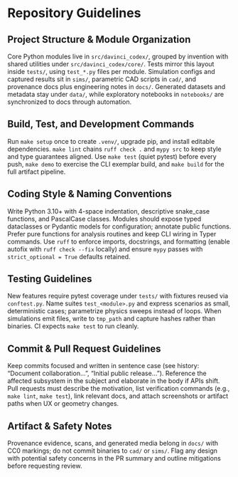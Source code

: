 # Repository Guidelines

## Project Structure & Module Organization
Core Python modules live in `src/davinci_codex/`, grouped by invention with shared utilities under `src/davinci_codex/core/`. Tests mirror this layout inside `tests/`, using `test_*.py` files per module. Simulation configs and captured results sit in `sims/`, parametric CAD scripts in `cad/`, and provenance docs plus engineering notes in `docs/`. Generated datasets and metadata stay under `data/`, while exploratory notebooks in `notebooks/` are synchronized to docs through automation.

## Build, Test, and Development Commands
Run `make setup` once to create `.venv/`, upgrade pip, and install editable dependencies. `make lint` chains `ruff check .` and `mypy src` to keep style and type guarantees aligned. Use `make test` (quiet pytest) before every push, `make demo` to exercise the CLI exemplar build, and `make build` for the full artifact pipeline.

## Coding Style & Naming Conventions
Write Python 3.10+ with 4-space indentation, descriptive snake_case functions, and PascalCase classes. Modules should expose typed dataclasses or Pydantic models for configuration; annotate public functions. Prefer pure functions for analysis routines and keep CLI wiring in Typer commands. Use `ruff` to enforce imports, docstrings, and formatting (enable autofix with `ruff check --fix` locally) and ensure `mypy` passes with `strict_optional = True` defaults retained.

## Testing Guidelines
New features require pytest coverage under `tests/` with fixtures reused via `conftest.py`. Name suites `test_<module>.py` and express scenarios as small, deterministic cases; parametrize physics sweeps instead of loops. When simulations emit files, write to `tmp_path` and capture hashes rather than binaries. CI expects `make test` to run cleanly.

## Commit & Pull Request Guidelines
Keep commits focused and written in sentence case (see history: “Document collaboration…”, “Initial public release…”). Reference the affected subsystem in the subject and elaborate in the body if APIs shift. Pull requests must describe the motivation, list verification commands (e.g., `make lint`, `make test`), link relevant docs, and attach screenshots or artifact paths when UX or geometry changes.

## Artifact & Safety Notes
Provenance evidence, scans, and generated media belong in `docs/` with CC0 markings; do not commit binaries to `cad/` or `sims/`. Flag any design with potential safety concerns in the PR summary and outline mitigations before requesting review.
